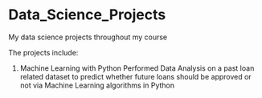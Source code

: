 # Data_Science_Projects
My data science projects throughout my course

The projects include:
1) Machine Learning with Python
Performed Data Analysis on a past loan related dataset to predict whether future loans should be approved or not via Machine Learning algorithms in Python

